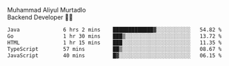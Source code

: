 Muhammad Aliyul Murtadlo
<br>
Backend Developer 👨‍💻
<br>
<!--START_SECTION:waka-->

```txt
Java              6 hrs 2 mins    █████████████▓░░░░░░░░░░░   54.82 %
Go                1 hr 30 mins    ███▒░░░░░░░░░░░░░░░░░░░░░   13.72 %
HTML              1 hr 15 mins    ███░░░░░░░░░░░░░░░░░░░░░░   11.35 %
TypeScript        57 mins         ██▒░░░░░░░░░░░░░░░░░░░░░░   08.67 %
JavaScript        40 mins         █▓░░░░░░░░░░░░░░░░░░░░░░░   06.15 %
```

<!--END_SECTION:waka-->
